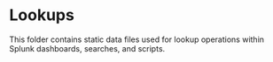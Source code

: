 # Lookups

This folder contains static data files used for lookup operations within Splunk dashboards, searches, and scripts.
